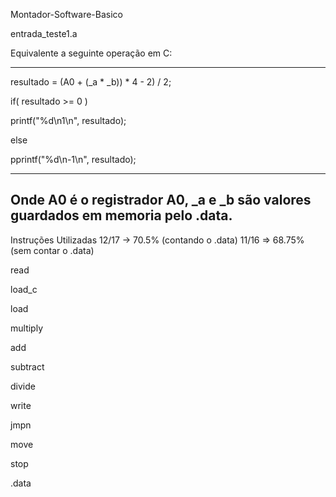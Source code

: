 Montador-Software-Basico

entrada_teste1.a

Equivalente a seguinte operação em C:

----------

resultado = (A0 + (_a * _b)) * 4 - 2) / 2;

if( resultado >= 0 )

  printf("%d\n1\n", resultado);
  
else

  pprintf("%d\n-1\n", resultado);

----------

Onde A0 é o registrador A0, _a e _b são valores guardados em memoria pelo .data.
----------

Instruções Utilizadas 12/17 -> 70.5% (contando o .data) 11/16 => 68.75% (sem contar o .data)

read

load_c

load        

multiply 

add   

subtract

divide 

write   

jmpn

move  

stop     

.data   

